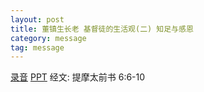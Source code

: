 ```yaml
---
layout: post
title: 董镇生长老 基督徒的生活观(二) 知足与感恩
category: message
tag: message
---
```


[录音](http://media.wcec-home.org/audio/message/20150208_Dung_Elder.mp3)
[PPT]() 经文: 提摩太前书 6:6-10 
